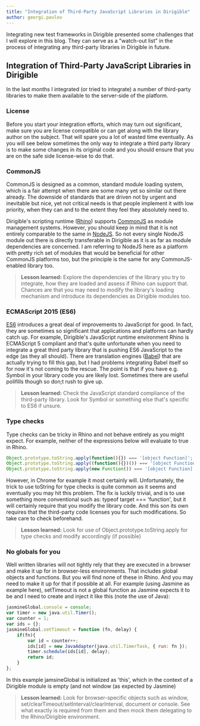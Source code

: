 ```yaml
---
title: "Integration of Third-Party JavaScript Libraries in Dirigible"
author: georgi.pavlov
---
```


Integrating new test frameworks in Dirigible presented some challenges that I will explore in this blog. They can serve as a "watch-out list" in the process of integrating any third-party libraries in Dirigible in future.   

Integration of Third-Party JavaScript Libraries in Dirigible
----

In the last months I integrated (or tried to integrate) a number of third-party libraries to make them available to the server-side of the platform.

### License

Before you start your integration efforts, which may turn out significant, make sure you are license compatible or can get along with the library author on the subject. That will spare you a lot of wasted time eventually. As you will see below sometimes the only way to integrate a third party library is to make some changes in its original code and you should ensure that you are on the safe side license-wise to do that.  

### CommonJS

CommonJS is designed as a common, standard module loading system, which is a fair attempt when there are some many yet so similar out there already. The downside of standards that are driven not by urgent and inevitable but nice, yet not critical needs is that people implement it with low priority, when they can and to the extent they feel they absolutely need to.   

Dirigible's scripting runtime ([Rhino](https://developer.mozilla.org/en-US/docs/Mozilla/Projects/Rhino)) supports [CommonJS](http://www.commonjs.org) as module management systems. However, you should keep in mind that it is not entirely comparable to the same in [NodeJS](https://nodejs.org). So not every single NodeJS module out there is directly transferable in Dirigible as it is as far as module dependencies are concerned. I am referring to NodeJS here as a platform with pretty rich set of modules that would be beneficial for other CommonJS platforms too, but the principle is the same for any CommonJS-enabled library too. 

> **Lesson learned:** Explore the dependencies of the library you try to integrate, how they are loaded and assess if Rhino can support that. Chances are that you may need to modify the library's loading mechanism and introduce its dependencies as Dirigible modules too.     

### ECMAScript 2015 (ES6)

[ES6](http://www.ecma-international.org/publications/standards/Ecma-262.htm) introduces a great deal of improvements to JavaScript for good. In fact, they are sometimes so significant that applications and platforms can hardly catch up. For example, Dirigible's JavaScript runtime environment Rhino is ECMAScript 5 compliant and that's quite unfortunate when you need to integrate a great third party library that is pushing ES6 JavaScript to the edge (as they all should). There are translation engines ([Babel](https://babeljs.io)) that are actually trying to fill this gap, but I had problems integrating Babel itself so for now it's not coming to the rescue. The point is that if you have e.g. Symbol in your library code you are likely lost. Sometimes there are useful polifills though so  don;t rush to give up.

> **Lesson learned:** Check the JavaScript standard compliance of the third-party library. Look for Symbol or something else that's specific to ES6 if unsure.

### Type checks

Type checks can be tricky in Rhino and not behave entirely as you might expect.
For example, neither of the expressions below will evaluate to true in Rhino.

```javascript
Object.prototype.toString.apply(function(){}) === '[object Function]';
Object.prototype.toString.apply((function(){})()) === '[object Function]';
Object.prototype.toString.apply(new Function()) === '[object Function]';
```

However, in Chrome for example it most certainly will. Unfortunately, the trick to use toString for type checks is quite common as it seems and eventually you may hit this problem. The fix is luckily trivial, and is to use something more conventional such as: typeof target === 'function', but it will certainly require that you modify the library code. And this son its own requires that the third-party code licenses you for such modifications. So take care to check beforehand.

> **Lesson learned:** Look for use of Object.prototype.toString.apply for type checks and modify accordingly (if possible)

### No globals for you

Well written libraries will not tightly rely that they are executed in a browser and make it up for in browser-less environments. That includes global objects and functions. But you will find none of these in Rhino. And you may need to make it up for that if possible at all. For example (using Jasmine as example here), setTimeout is not a global function as Jasmine expects it to be and I need to create and inject it like this (note the use of Java):

```javascript
jasmineGlobal.console = console;
var timer = new java.util.Timer();
var counter = 1; 
var ids = {};
jasmineGlobal.setTimeout = function (fn, delay) {
	if(fn){
        var id = counter++; 
        ids[id] = new JavaAdapter(java.util.TimerTask, { run: fn });
        timer.schedule(ids[id], delay);
        return id;  
	}
};    
```

In this example jamsineGlobal is initialized as 'this', which in the context of a Dirigible module is empty (and not window (as expected by Jasmine)   

> **Lesson learned:** Look for browser-specific objects such as window, set/clearTimeout/setInterval/clearInterval, document or console. See what exactly is required from them and then mock them delegating to the Rhino/Dirigible environment.

